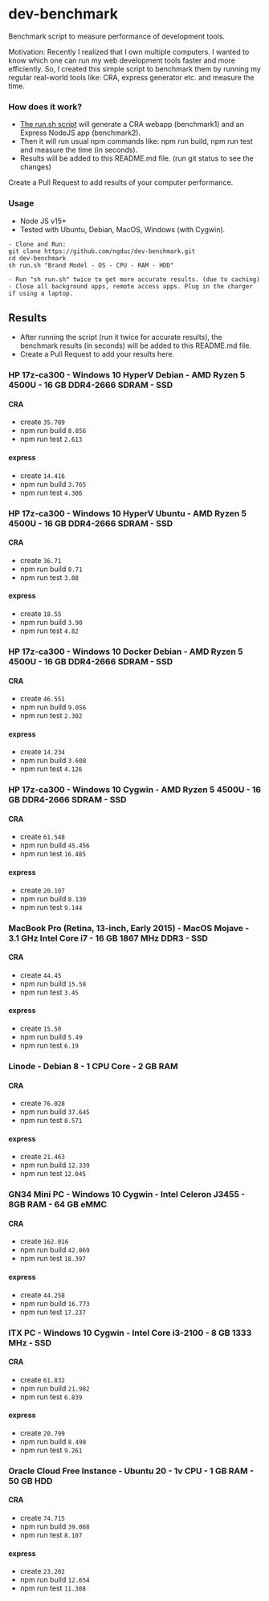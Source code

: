 # dev-benchmark

Benchmark script to measure performance of development tools.

Motivation: Recently I realized that I own multiple computers. I wanted to know which one can run my web development tools faster and more efficiently. So, I created this simple script to benchmark them by running my regular real-world tools like: CRA, express generator etc. and measure the time.

### How does it work?

- [The run.sh script](./run.sh) will generate a CRA webapp (benchmark1) and an Express NodeJS app (benchmark2).
- Then it will run usual npm commands like: npm run build, npm run test and measure the time (in seconds).
- Results will be added to this README.md file. (run git status to see the changes)

Create a Pull Request to add results of your computer performance.

### Usage

- Node JS v15+
- Tested with Ubuntu, Debian, MacOS, Windows (with Cygwin).

```
- Clone and Run:
git clone https://github.com/ngduc/dev-benchmark.git
cd dev-benchmark
sh run.sh "Brand Model - OS - CPU - RAM - HDD"

- Run "sh run.sh" twice to get more accurate results. (due to caching)
- Close all background apps, remote access apps. Plug in the charger if using a laptop.
```

## Results

- After running the script (run it twice for accurate results), the benchmark results (in seconds) will be added to this README.md file.
- Create a Pull Request to add your results here.

### HP 17z-ca300 - Windows 10 HyperV Debian - AMD Ryzen 5 4500U - 16 GB DDR4-2666 SDRAM - SSD

#### CRA

- create
`35.709`
- npm run build
`8.856`
- npm run test
`2.613`

#### express

- create
`14.416`
- npm run build
`3.765`
- npm run test
`4.306`

### HP 17z-ca300 - Windows 10 HyperV Ubuntu - AMD Ryzen 5 4500U - 16 GB DDR4-2666 SDRAM - SSD

#### CRA

- create
  `36.71`
- npm run build
  `8.71`
- npm run test
  `3.08`

#### express

- create
  `18.55`
- npm run build
  `3.90`
- npm run test
  `4.82`

### HP 17z-ca300 - Windows 10 Docker Debian - AMD Ryzen 5 4500U - 16 GB DDR4-2666 SDRAM - SSD

#### CRA

- create
`46.551`
- npm run build
`9.056`
- npm run test
`2.302`

#### express

- create
`14.234`
- npm run build
`3.608`
- npm run test
`4.126`

### HP 17z-ca300 - Windows 10 Cygwin - AMD Ryzen 5 4500U - 16 GB DDR4-2666 SDRAM - SSD

#### CRA

- create
`61.548`
- npm run build
`45.456`
- npm run test
`16.485`

#### express

- create
`20.107`
- npm run build
`8.130`
- npm run test
`9.144`

### MacBook Pro (Retina, 13-inch, Early 2015) - MacOS Mojave - 3.1 GHz Intel Core i7 - 16 GB 1867 MHz DDR3 - SSD

#### CRA

- create
  `44.45`
- npm run build
  `15.58`
- npm run test
  `3.45`

#### express

- create
  `15.50`
- npm run build
  `5.49`
- npm run test
  `6.19`

### Linode - Debian 8 - 1 CPU Core - 2 GB RAM

#### CRA

- create
`76.028`
- npm run build
`37.645`
- npm run test
`8.571`

#### express

- create
`21.463`
- npm run build
`12.339`
- npm run test
`12.045`

### GN34 Mini PC - Windows 10 Cygwin - Intel Celeron J3455 - 8GB RAM - 64 GB eMMC

#### CRA

- create
`162.016`
- npm run build
`42.069`
- npm run test
`18.397`

#### express

- create
`44.258`
- npm run build
`16.773`
- npm run test
`17.237`

### ITX PC - Windows 10 Cygwin - Intel Core i3-2100 - 8 GB 1333 MHz - SSD

#### CRA

- create
`61.832`
- npm run build
`21.982`
- npm run test
`6.839`

#### express

- create
`20.799`
- npm run build
`8.498`
- npm run test
`9.261`

### Oracle Cloud Free Instance - Ubuntu 20 - 1v CPU - 1 GB RAM - 50 GB HDD

#### CRA

- create
`74.715`
- npm run build
`39.068`
- npm run test
`8.107`

#### express

- create
`23.202`
- npm run build
`12.654`
- npm run test
`11.308`
